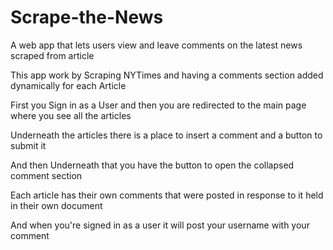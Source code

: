 # Scrape-the-News
A web app that lets users view and leave comments on the latest news scraped from article

This app work by Scraping NYTimes and having a comments section added dynamically for each Article

First you Sign in as a User and then you are redirected to the main page where you see all the articles

Underneath the articles there is a place to insert a comment and a button to submit it

And then Underneath that you have the button to open the collapsed comment section

Each article has their own comments that were posted in response to it held in their own document

And when you're signed in as a user it will post your username with your comment
